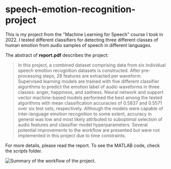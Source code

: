 # speech-emotion-recognition-project
 
This is my project from the "Machine Learning for Speech" course I took in 2022. I tested different classifiers for detecting three different classes of human emotion from audio samples of speech in different languages.

The abstract of **report.pdf** describes the project:
>In this project, a combined dataset comprising data from six individual speech emotion recognition datasets is constructed. After pre-processing steps, 28 features are extracted per waveform. Supervised learning models are trained with five different classifier algorithms to predict the emotion label of audio waveforms in three classes: anger, happiness, and sadness. Neural network and support vector machine-based models performed the best among the tested algorithms with mean classification accuracies of 0.5837 and 0.5571 over six test sets, respectively. Although the models were capable of inter-language emotion recognition to some extent, accuracy in general was low and most likely attributed to suboptimal selection of audio features and classifier model hyperparameters. Several potential improvements to the workflow are presented but were not implemented in this project due to time constraints.

For more details, please read the report.
To see the MATLAB code, check the *scripts* folder.

![Summary of the workflow of the project.](img/workflow.png)